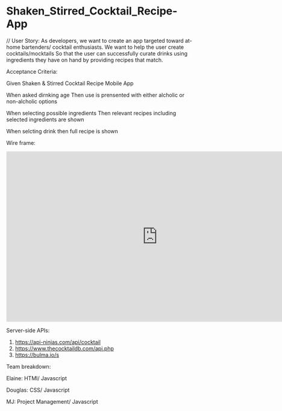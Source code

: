 # Shaken_Stirred_Cocktail_Recipe-App

// User Story:
As developers, we want to create an app targeted toward at-home bartenders/ cocktail enthusiasts. 
We want to help the user create cocktails/mocktails
So that the user can successfully curate drinks using ingredients they have on hand by providing recipes that match.


Acceptance Criteria:

Given Shaken & Stirred Cocktail Recipe Mobile App

When asked dirnking age 
Then use is prensented with either alcholic or non-alcholic options

When selecting possible ingredients
Then relevant recipes including selected ingredients are shown

When selcting drink
then full recipe is shown


Wire frame:
<iframe style="border: 1px solid rgba(0, 0, 0, 0.1);" width="800" height="450" src="https://www.figma.com/embed?embed_host=share&url=https%3A%2F%2Fwww.figma.com%2Ffile%2F8DcXcozdHL2OlbLYThKlWn%2FUntitled%3Fnode-id%3D0%253A1" allowfullscreen></iframe>

Server-side APIs:
1. https://api-ninjas.com/api/cocktail
2. https://www.thecocktaildb.com/api.php
3. https://bulma.io/s


Team breakdown:

Elaine: HTMl/ Javascript 

Douglas: CSS/ Javascript

MJ: Project Management/ Javascript 
